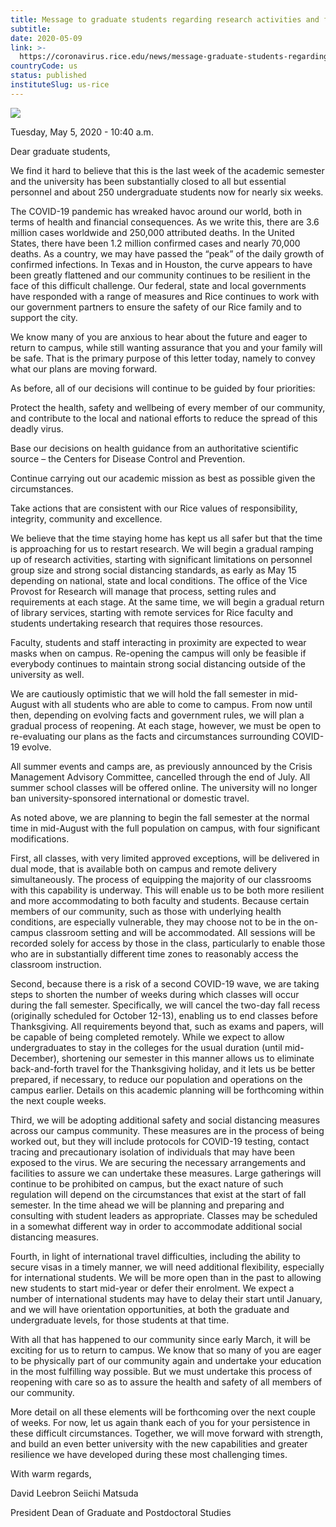 ```yaml
---
title: Message to graduate students regarding research activities and fall plans
subtitle: 
date: 2020-05-09
link: >-
  https://coronavirus.rice.edu/news/message-graduate-students-regarding-research-activities-and-fall-plans
countryCode: us
status: published
instituteSlug: us-rice
---
```

![](https://coronavirus.rice.edu/sites/g/files/bxs3591/files/favicon.ico)

Tuesday, May 5, 2020 - 10:40 a.m.

Dear graduate students,

We find it hard to believe that this is the last week of the academic semester and the university has been substantially closed to all but essential personnel and about 250 undergraduate students now for nearly six weeks.

The COVID-19 pandemic has wreaked havoc around our world, both in terms of health and financial consequences. As we write this, there are 3.6 million cases worldwide and 250,000 attributed deaths. In the United States, there have been 1.2 million confirmed cases and nearly 70,000 deaths. As a country, we may have passed the “peak” of the daily growth of confirmed infections. In Texas and in Houston, the curve appears to have been greatly flattened and our community continues to be resilient in the face of this difficult challenge. Our federal, state and local governments have responded with a range of measures and Rice continues to work with our government partners to ensure the safety of our Rice family and to support the city.

We know many of you are anxious to hear about the future and eager to return to campus, while still wanting assurance that you and your family will be safe. That is the primary purpose of this letter today, namely to convey what our plans are moving forward.

As before, all of our decisions will continue to be guided by four priorities:

Protect the health, safety and wellbeing of every member of our community, and contribute to the local and national efforts to reduce the spread of this deadly virus.

Base our decisions on health guidance from an authoritative scientific source – the Centers for Disease Control and Prevention.

Continue carrying out our academic mission as best as possible given the circumstances.

Take actions that are consistent with our Rice values of responsibility, integrity, community and excellence.

We believe that the time staying home has kept us all safer but that the time is approaching for us to restart research. We will begin a gradual ramping up of research activities, starting with significant limitations on personnel group size and strong social distancing standards, as early as May 15 depending on national, state and local conditions. The office of the Vice Provost for Research will manage that process, setting rules and requirements at each stage. At the same time, we will begin a gradual return of library services, starting with remote services for Rice faculty and students undertaking research that requires those resources.

Faculty, students and staff interacting in proximity are expected to wear masks when on campus. Re-opening the campus will only be feasible if everybody continues to maintain strong social distancing outside of the university as well.

We are cautiously optimistic that we will hold the fall semester in mid-August with all students who are able to come to campus. From now until then, depending on evolving facts and government rules, we will plan a gradual process of reopening. At each stage, however, we must be open to re-evaluating our plans as the facts and circumstances surrounding COVID-19 evolve.

All summer events and camps are, as previously announced by the Crisis Management Advisory Committee, cancelled through the end of July. All summer school classes will be offered online. The university will no longer ban university-sponsored international or domestic travel.

As noted above, we are planning to begin the fall semester at the normal time in mid-August with the full population on campus, with four significant modifications.

First, all classes, with very limited approved exceptions, will be delivered in dual mode, that is available both on campus and remote delivery simultaneously. The process of equipping the majority of our classrooms with this capability is underway. This will enable us to be both more resilient and more accommodating to both faculty and students. Because certain members of our community, such as those with underlying health conditions, are especially vulnerable, they may choose not to be in the on-campus classroom setting and will be accommodated. All sessions will be recorded solely for access by those in the class, particularly to enable those who are in substantially different time zones to reasonably access the classroom instruction.

Second, because there is a risk of a second COVID-19 wave, we are taking steps to shorten the number of weeks during which classes will occur during the fall semester. Specifically, we will cancel the two-day fall recess (originally scheduled for October 12-13), enabling us to end classes before Thanksgiving. All requirements beyond that, such as exams and papers, will be capable of being completed remotely. While we expect to allow undergraduates to stay in the colleges for the usual duration (until mid-December), shortening our semester in this manner allows us to eliminate back-and-forth travel for the Thanksgiving holiday, and it lets us be better prepared, if necessary, to reduce our population and operations on the campus earlier. Details on this academic planning will be forthcoming within the next couple weeks.

Third, we will be adopting additional safety and social distancing measures across our campus community. These measures are in the process of being worked out, but they will include protocols for COVID-19 testing, contact tracing and precautionary isolation of individuals that may have been exposed to the virus. We are securing the necessary arrangements and facilities to assure we can undertake these measures. Large gatherings will continue to be prohibited on campus, but the exact nature of such regulation will depend on the circumstances that exist at the start of fall semester. In the time ahead we will be planning and preparing and consulting with student leaders as appropriate. Classes may be scheduled in a somewhat different way in order to accommodate additional social distancing measures.

Fourth, in light of international travel difficulties, including the ability to secure visas in a timely manner, we will need additional flexibility, especially for international students. We will be more open than in the past to allowing new students to start mid-year or defer their enrolment. We expect a number of international students may have to delay their start until January, and we will have orientation opportunities, at both the graduate and undergraduate levels, for those students at that time.

With all that has happened to our community since early March, it will be exciting for us to return to campus. We know that so many of you are eager to be physically part of our community again and undertake your education in the most fulfilling way possible. But we must undertake this process of reopening with care so as to assure the health and safety of all members of our community.

More detail on all these elements will be forthcoming over the next couple of weeks. For now, let us again thank each of you for your persistence in these difficult circumstances. Together, we will move forward with strength, and build an even better university with the new capabilities and greater resilience we have developed during these most challenging times.

With warm regards,

David Leebron Seiichi Matsuda

President Dean of Graduate and Postdoctoral Studies